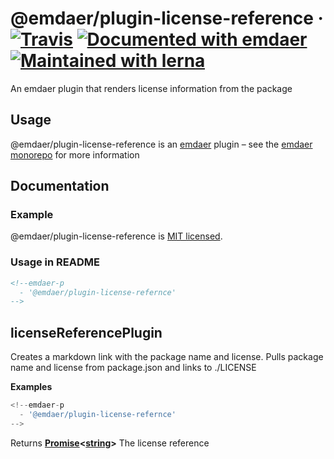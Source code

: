 <!--
  This file was generated by emdaer

  Its template can be found at .emdaer/README.emdaer.md
-->

<!--
  emdaerHash:295ec6a8322fc07d5d381cba42f4e482
-->

<h1 id="-emdaer-plugin-license-reference-travis-documented-with-emdaer-maintained-with-lerna">@emdaer/plugin-license-reference · <a href="https://travis-ci.org/emdaer/emdaer/"><img src="https://img.shields.io/travis/emdaer/emdaer.svg?style=flat-square" alt="Travis"></a> <a href="https://github.com/emdaer/emdaer"><img src="https://img.shields.io/badge/📓-documented%20with%20emdaer-F06632.svg?style=flat-square" alt="Documented with emdaer"></a> <a href="https://lernajs.io/"><img src="https://img.shields.io/badge/🐉-maintained%20with%20lerna-cc00ff.svg?style=flat-square" alt="Maintained with lerna"></a></h1>
<p>An emdaer plugin that renders license information from the package</p>
<h2 id="usage">Usage</h2>
<p>@emdaer/plugin-license-reference is an <a href="https://github.com/emdaer/emdaer/">emdaer</a> plugin – see the <a href="https://github.com/emdaer/emdaer/">emdaer monorepo</a> for more information</p>
<h2 id="documentation">Documentation</h2>
<h3 id="example">Example</h3>
<p>@emdaer/plugin-license-reference is <a href="./LICENSE">MIT licensed</a>.</p>
<h3 id="usage-in-readme">Usage in README</h3>

```md
<!--emdaer-p
  - '@emdaer/plugin-license-refernce'
-->
```
<!-- Generated by documentation.js. Update this documentation by updating the source code. -->
<h2 id="licensereferenceplugin">licenseReferencePlugin</h2>
<p>Creates a markdown link with the package name and license.
Pulls package name and license from package.json and links to ./LICENSE</p>
<p><strong>Examples</strong></p>

```javascript
<!--emdaer-p
  - '@emdaer/plugin-license-refernce'
-->
```
<p>Returns <strong><a href="https://developer.mozilla.org/en-US/docs/Web/JavaScript/Reference/Global_Objects/Promise">Promise</a>&lt;<a href="https://developer.mozilla.org/en-US/docs/Web/JavaScript/Reference/Global_Objects/String">string</a>&gt;</strong> The license reference</p>
